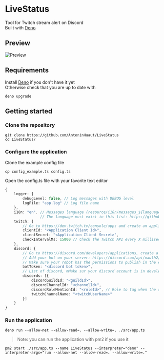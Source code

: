 # LiveStatus

Tool for Twitch stream alert on Discord\
Built with [Deno](https://deno.land)

## Preview

![Preview](https://i.imgur.com/lSUs1b9.png)

## Requirements

Install [Deno](https://deno.land/#installation) if you don't have it yet\
Otherwise check that you are up to date with

```console
deno upgrade
```

## Getting started

### Clone the repository

```console
git clone https://github.com/AntoninHuaut/LiveStatus
cd LiveStatus/
```

### Configure the application

Clone the example config file

```console
cp config_example.ts config.ts
```

Open the config.ts file with your favorite text editor

```typescript
{
    logger: {
        debugLevel: false, // Log messages with DEBUG level                     
        logFile: "app.log" // Log file name
    },
    i18n: "en", // Messages language (resource/i18n/messages_${language}.json).
                // The language must exist in this list: https://github.com/iamkun/dayjs/tree/dev/src/locale
    twitch: {
        // Go to https://dev.twitch.tv/console/apps and create an application (You can put http://localhost/ in OAuth redirection URL)
        clientId: "<Application Client Id>",
        clientSecret: "<Application Client Secret>",
        checkIntervalMs: 15000 // Check the Twitch API every X milliseconds, too low a value may result in the app being banned.
    },
    discord: {
        // Go to https://discord.com/developers/applications, create a bot application
        // Add your bot on your server: https://discord.com/api/oauth2/authorize?client_id=<Insert your bot Application ID here>&permissions=8590445568&scope=bot 
        // Make sure your robot has the permissions to publish in the channel
        botToken: "<discord bot token>",
        // List of discord, mMake sur your discord account is in developer mode to easily copy guildId/channelId/roleId (Settings -> Advanced -> Developer mode)
        discords: [{
            discordGuildId: "<guildId>",
            discordChannelId: "<channelId>",
            discordRoleMentionId: "<roleId>", // Role to tag when the stream is live, empty to disable
            twitchChannelName: "<twitchUserName>"
        }]
    }
}
```

### Run the application

```console
deno run --allow-net --allow-read=. --allow-write=. ./src/app.ts
```

> Note: you can run the application with pm2 if you use it

```console
pm2 start ./src/app.ts --name LiveStatus --interpreter="deno" --interpreter-args="run --allow-net --allow-read=. --allow-write=."
```
